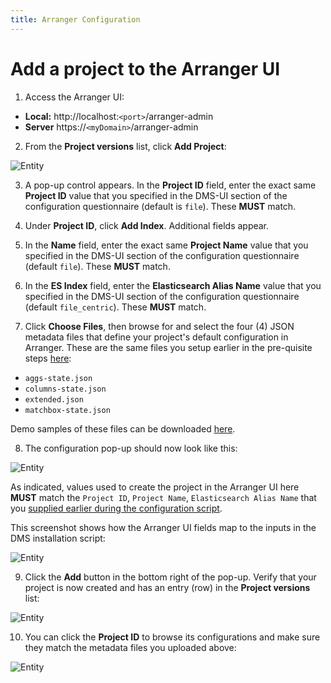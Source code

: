 ```yaml
---
title: Arranger Configuration
---
```


# Add a project to the Arranger UI

1. Access the Arranger UI:
  - **Local:** http://localhost:`<port>`/arranger-admin
  - **Server** https://`<myDomain>`/arranger-admin

2. From the **Project versions** list, click **Add Project**:

![Entity](../../assets/arranger-no-project.png 'Arranger No Project')

3. A pop-up control appears.  In the **Project ID** field, enter the exact same **Project ID** value that you specified in the DMS-UI section of the configuration questionnaire (default is `file`).  These **MUST** match.


4. Under **Project ID**, click **Add Index**.  Additional fields appear.


5. In the **Name** field, enter the exact same **Project Name** value that you specified in the DMS-UI section of the configuration questionnaire (default `file`).  These **MUST** match.


6. In the **ES Index** field, enter the **Elasticsearch Alias Name** value that you specified in the DMS-UI section of the configuration questionnaire (default `file_centric`).  These **MUST** match.


7. Click **Choose Files**, then browse for and select the four (4) JSON metadata files that define your project's default configuration in Arranger.  These are the same files you setup earlier in the pre-quisite steps [here](../configuration/prereq/arranger):

- `aggs-state.json`
- `columns-state.json`
- `extended.json`
- `matchbox-state.json`

Demo samples of these files can be downloaded [here](https://github.com/overture-stack/dms/tree/develop/example-data).

8. The configuration pop-up should now look like this:

![Entity](../../assets/arranger-add-project.png 'Arranger Add Project')

As indicated, values used to create the project in the Arranger UI here **MUST** match the `Project ID`, `Project Name`, `Elasticsearch Alias Name` that you [supplied earlier during the configuration script](../configuration/configure-dms#configure-dms-ui).

This screenshot shows how the Arranger UI fields map to the inputs in the DMS installation script:

![Entity](../../assets/arranger-project-fields.png 'Arranger Project Fields')

9. Click the **Add** button in the bottom right of the pop-up.  Verify that your project is now created and has an entry (row) in the **Project versions** list:

![Entity](../../assets/arranger-new-project.png 'Arranger New Project')

10. You can click the **Project ID** to browse its configurations and make sure they match the metadata files you uploaded above:

![Entity](../../assets/arranger-config.png 'Arranger Config')
